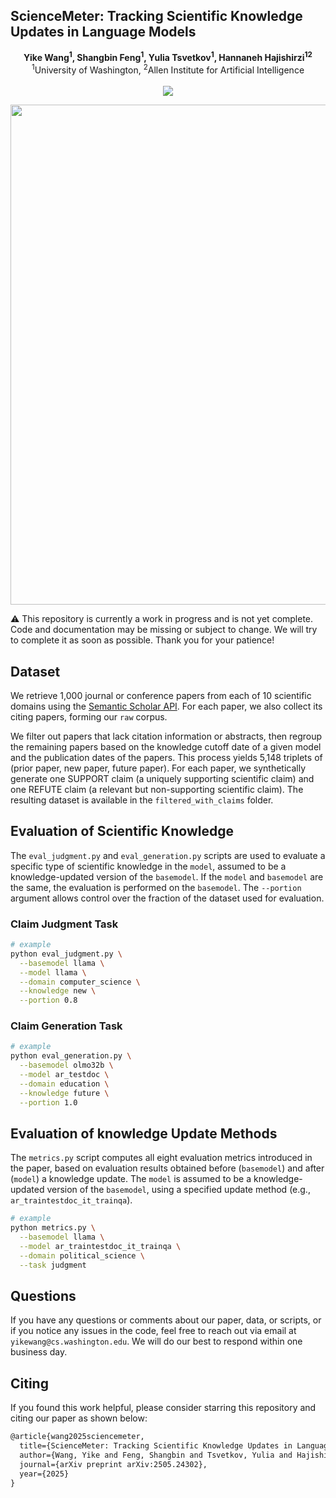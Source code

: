 ## ScienceMeter: Tracking Scientific Knowledge Updates in Language Models

<div align="center">
  <b>Yike Wang<sup>1</sup>, Shangbin Feng<sup>1</sup>, Yulia Tsvetkov<sup>1</sup>, Hannaneh Hajishirzi<sup>1</sup><sup>2</sup></b>
  <br>
  <sup>1</sup>University of Washington, <sup>2</sup>Allen Institute for Artificial Intelligence
  <br><br>
  <a href=""><img src="https://img.shields.io/badge/Paper-arXiv-orange"></a>
</div>

<p align="center">
  <img src="https://github.com/user-attachments/assets/2d52257d-9543-4064-943a-d5b5800d43d9" width="800" />
</p>


⚠️ This repository is currently a work in progress and is not yet complete. Code and documentation may be missing or subject to change. We will try to complete it as soon as possible. Thank you for your patience!

## Dataset
We retrieve 1,000 journal or conference papers from each of 10 scientific domains using the [Semantic Scholar API](https://www.semanticscholar.org/product/api#api-key-form). For each paper, we also collect its citing papers, forming our `raw` corpus.

We filter out papers that lack citation information or abstracts, then regroup the remaining papers based on the knowledge cutoff date of a given model and the publication dates of the papers. This process yields 5,148 triplets of (prior paper, new paper, future paper). For each paper, we synthetically generate one SUPPORT claim (a uniquely supporting scientific claim) and one REFUTE claim (a relevant but non-supporting scientific claim). The resulting dataset is available in the `filtered_with_claims` folder.

## Evaluation of Scientific Knowledge
The `eval_judgment.py` and `eval_generation.py` scripts are used to evaluate a specific type of scientific knowledge in the `model`, assumed to be a knowledge-updated version of the `basemodel`. If the `model` and `basemodel` are the same, the evaluation is performed on the `basemodel`. The `--portion` argument allows control over the fraction of the dataset used for evaluation.

### Claim Judgment Task
```bash
# example
python eval_judgment.py \
  --basemodel llama \
  --model llama \
  --domain computer_science \
  --knowledge new \
  --portion 0.8
```

### Claim Generation Task
```bash
# example
python eval_generation.py \
  --basemodel olmo32b \
  --model ar_testdoc \
  --domain education \
  --knowledge future \
  --portion 1.0
```
## Evaluation of knowledge Update Methods
The `metrics.py` script computes all eight evaluation metrics introduced in the paper, based on evaluation results obtained before (`basemodel`) and after (`model`) a knowledge update. The `model` is assumed to be a knowledge-updated version of the `basemodel`, using a specified update method (e.g., `ar_traintestdoc_it_trainqa`).

```bash
# example
python metrics.py \
  --basemodel llama \
  --model ar_traintestdoc_it_trainqa \
  --domain political_science \
  --task judgment
```

## Questions
If you have any questions or comments about our paper, data, or scripts, or if you notice any issues in the code, feel free to reach out via email at `yikewang@cs.washington.edu`. We will do our best to respond within one business day.

## Citing
If you found this work helpful, please consider starring this repository and citing our paper as shown below:
```latex
@article{wang2025sciencemeter,
  title={ScienceMeter: Tracking Scientific Knowledge Updates in Language Models},
  author={Wang, Yike and Feng, Shangbin and Tsvetkov, Yulia and Hajishirzi, Hannaneh},
  journal={arXiv preprint arXiv:2505.24302},
  year={2025}
}
